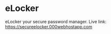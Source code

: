# eLocker
eLocker your secure password manager. 
Live link: https://secureelocker.000webhostapp.com
